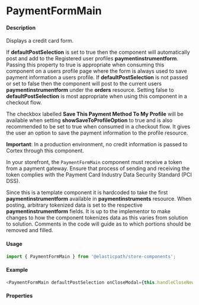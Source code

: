 # PaymentFormMain

#### Description

Displays a credit card form.

If **defaultPostSelection** is set to true then the component will automatically post and add to the Registered user profiles **paymentinstrumentform**.  Passing this property to true is appropriate when consuming this component on a users profile page where the form is always used to save payment information a users profile.  If **defaultPostSelection** is not passed or set to false then the component will post to the current users **paymentinstrumentform** under the **orders** resource.  Setting false to **defaultPostSelection** is most appropriate when using this component in a checkout flow.

The checkbox labelled **Save This Payment Method To My Profile** will be available when setting **showSaveToProfileOption** to true and is also recommended to be set to true when consumed in a checkout flow.  It gives the user an option to save the payment information to the profile resource.

**Important**: In a production environment, no credit information is passed to Cortex through this component.

In your storefront, the `PaymentFormMain` component must receive a token from a payment gateway. Ensure that process of sending and receiving the token complies with the Payment Card Industry Data Security Standard (PCI DSS).

Since this is a template component it is hardcoded to take the first **paymentinstrumentform** available in **paymentinstruments** resource.  When posting, arbitrary tokenized data is set to the respective **paymentinstrumentform** fields.  It is up to the implementor to make changes to how the component tokenizes data as this varies from solution to solution.  Comments in the code will guide as to which portions should be removed and filled.

#### Usage

```js
import { PaymentFormMain } from '@elasticpath/store-components';
```

#### Example

```js
<PaymentFormMain defaultPostSelection onCloseModal={this.handleCloseNewPaymentModal} fetchData={this.fetchOrderData} showSaveToProfileOption/>
```

#### Properties

<!-- PROPS -->
